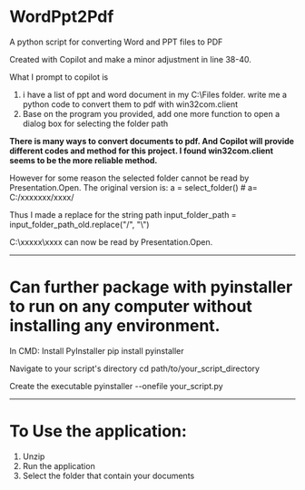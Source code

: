 # WordPpt2Pdf
A python script for converting Word and PPT files to PDF

Created with Copilot and make a minor adjustment in line 38-40.

What I prompt to copilot is 
1. i have a list of ppt and word document in my C:\Files folder. write me a python code to convert them to pdf with win32com.client
2. Base on the program you provided, add one more function to open a dialog box for selecting the folder path

**There is many ways to convert documents to pdf. 
And Copilot will provide different codes and method for this project.
I found win32com.client seems to be the more reliable method.**

However for some reason the selected folder cannot be read by Presentation.Open.
The original version is:
a = select_folder() # a= C:/xxxxxxx/xxxx/

Thus I made a replace for the string path
input_folder_path = input_folder_path_old.replace("/", "\\")

C:\xxxxx\xxxx can now be read by Presentation.Open.

-------------------------------------

# Can further package with pyinstaller to run on any computer without installing any environment.

In CMD:
Install PyInstaller
pip install pyinstaller

Navigate to your script's directory
cd path/to/your_script_directory

Create the executable
pyinstaller --onefile your_script.py

----------------------------------------
# To Use the application:

1. Unzip
2. Run the application
3. Select the folder that contain your documents

